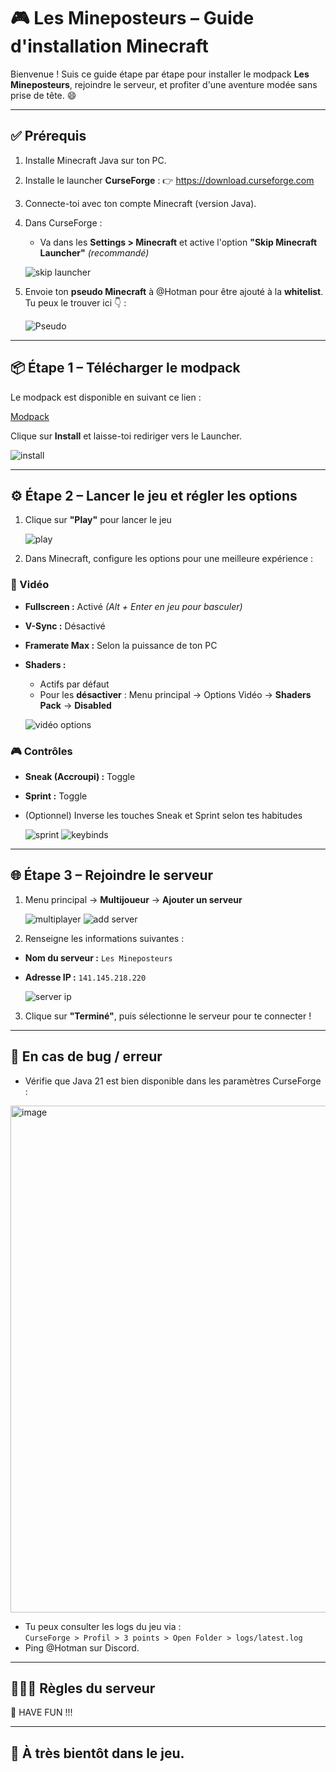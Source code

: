 # 🎮 Les Mineposteurs – Guide d'installation Minecraft

Bienvenue ! Suis ce guide étape par étape pour installer le modpack **Les Mineposteurs**, rejoindre le serveur, et profiter d'une aventure modée sans prise de tête. 😄

---

## ✅ Prérequis

1. Installe Minecraft Java sur ton PC.

2. Installe le launcher **CurseForge** :
   👉 https://download.curseforge.com

3. Connecte-toi avec ton compte Minecraft (version Java).

4. Dans CurseForge :
   - Va dans les **Settings > Minecraft** et active l'option **"Skip Minecraft Launcher"** *(recommandé)*

   ![skip launcher](https://github.com/user-attachments/assets/3212c532-69b1-449f-9bdc-eebe7b76f031)

5. Envoie ton **pseudo Minecraft** à @Hotman pour être ajouté à la **whitelist**.
Tu peux le trouver ici 👇 :

   ![Pseudo](https://github.com/user-attachments/assets/a3174b84-f66e-47d6-897b-0465d7cd4b57)

---

## 📦 Étape 1 – Télécharger le modpack

Le modpack est disponible en suivant ce lien :

[Modpack](https://www.curseforge.com/minecraft/modpacks/les-mineposteurs)

Clique sur **Install** et laisse-toi rediriger vers le Launcher.

![install](https://github.com/user-attachments/assets/b86937dc-7199-4074-b771-30891330cd59)

---

## ⚙️ Étape 2 – Lancer le jeu et régler les options

1. Clique sur **"Play"** pour lancer le jeu

   ![play](https://github.com/user-attachments/assets/e1c04826-9ab1-4636-becc-582253ebb626)

2. Dans Minecraft, configure les options pour une meilleure expérience :

### 🎥 Vidéo
- **Fullscreen :** Activé *(Alt + Enter en jeu pour basculer)*
- **V-Sync :** Désactivé
- **Framerate Max :** Selon la puissance de ton PC
- **Shaders :**
  - Actifs par défaut
  - Pour les **désactiver** : Menu principal → Options Vidéo → **Shaders Pack** → **Disabled**

   ![vidéo options](https://github.com/user-attachments/assets/343c4e1c-5992-4c33-8141-3eb15f657412)

### 🎮 Contrôles
- **Sneak (Accroupi) :** Toggle
- **Sprint :** Toggle
- (Optionnel) Inverse les touches Sneak et Sprint selon tes habitudes

   ![sprint](https://github.com/user-attachments/assets/9d0e047a-1824-4c7e-a5a6-0c000b8ae928)
   ![keybinds](https://github.com/user-attachments/assets/d710dcba-a599-4feb-a1d9-8307e18154a2)

---

## 🌐 Étape 3 – Rejoindre le serveur

1. Menu principal → **Multijoueur** → **Ajouter un serveur**

   ![multiplayer](https://github.com/user-attachments/assets/31d70876-7360-4ed0-a4b9-c5356087e953)
   ![add server](https://github.com/user-attachments/assets/1aab9f55-bfa0-4606-b1f4-551e5c15faff)

2. Renseigne les informations suivantes :

- **Nom du serveur :** `Les Mineposteurs`
- **Adresse IP :** `141.145.218.220`

   ![server ip](https://github.com/user-attachments/assets/121217fa-2cc8-4b7d-899a-fad547b67f81)

3. Clique sur **"Terminé"**, puis sélectionne le serveur pour te connecter !

---

## 🧾 En cas de bug / erreur

- Vérifie que Java 21 est bien disponible dans les paramètres CurseForge :

<img width="1049" height="811" alt="image" src="https://github.com/user-attachments/assets/df4d9391-78ff-47a2-9da3-9acd40c7c770" />

- Tu peux consulter les logs du jeu via :  
  `CurseForge > Profil > 3 points > Open Folder > logs/latest.log`
- Ping @Hotman sur Discord.

---

## 🧑‍🤝‍🧑 Règles du serveur

🥳 HAVE FUN !!!

---

## 👋 À très bientôt dans le jeu.
